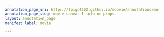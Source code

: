 ```yaml
---
annotation_page_uri: https://tpigott02.github.io/moovie/annotations/movie-canvas-1-info-on-props.json
annotation_page_slug: movie-canvas-1-info-on-props
layout: annotation_page
manifest_label: movie

---
```

